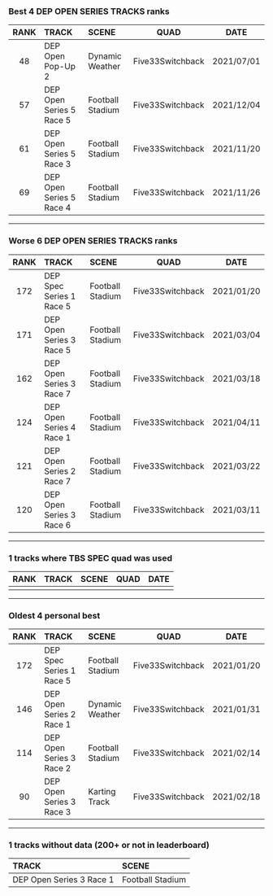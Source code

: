 ### Best 4 DEP OPEN SERIES TRACKS ranks
|RANK|TRACK|SCENE|QUAD|DATE|
|:---:|:---|:---|:---:|:---:|
|48|DEP Open Pop-Up 2|Dynamic Weather|Five33Switchback|2021/07/01|
|57|DEP Open Series 5 Race 5|Football Stadium|Five33Switchback|2021/12/04|
|61|DEP Open Series 5 Race 3|Football Stadium|Five33Switchback|2021/11/20|
|69|DEP Open Series 5 Race 4|Football Stadium|Five33Switchback|2021/11/26|
---
### Worse 6 DEP OPEN SERIES TRACKS ranks
|RANK|TRACK|SCENE|QUAD|DATE|
|:---:|:---|:---|:---:|:---:|
|172|DEP Spec Series 1 Race 5|Football Stadium|Five33Switchback|2021/01/20|
|171|DEP Open Series 3 Race 5|Football Stadium|Five33Switchback|2021/03/04|
|162|DEP Open Series 3 Race 7|Football Stadium|Five33Switchback|2021/03/18|
|124|DEP Open Series 4 Race 1|Football Stadium|Five33Switchback|2021/04/11|
|121|DEP Open Series 2 Race 7|Football Stadium|Five33Switchback|2021/03/22|
|120|DEP Open Series 3 Race 6|Football Stadium|Five33Switchback|2021/03/11|
---
### 1 tracks where TBS SPEC quad was used
|RANK|TRACK|SCENE|QUAD|DATE|
|:---:|:---|:---|:---:|:---:|
||||||
---
### Oldest 4 personal best
|RANK|TRACK|SCENE|QUAD|DATE|
|:---:|:---|:---|:---:|:---:|
|172|DEP Spec Series 1 Race 5|Football Stadium|Five33Switchback|2021/01/20|
|146|DEP Open Series 2 Race 1|Dynamic Weather|Five33Switchback|2021/01/31|
|114|DEP Open Series 3 Race 2|Football Stadium|Five33Switchback|2021/02/14|
|90|DEP Open Series 3 Race 3|Karting Track|Five33Switchback|2021/02/18|
---
### 1 tracks without data (200+ or not in leaderboard)
|TRACK|SCENE|
|:---|:---|
|DEP Open Series 3 Race 1|Football Stadium|
